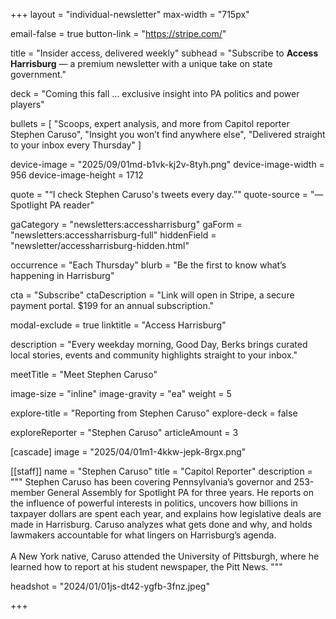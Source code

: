+++
layout = "individual-newsletter"
max-width = "715px"

email-false = true
button-link = "https://stripe.com/"

title = "Insider access, delivered weekly"
subhead = "Subscribe to **Access Harrisburg** — a premium newsletter with a unique take on state government."

deck = "Coming this fall … exclusive insight into PA politics and power players"

bullets = [
  "Scoops, expert analysis, and more from Capitol reporter Stephen Caruso",
  "Insight you won’t find anywhere else",
  "Delivered straight to your inbox every Thursday"
]

device-image = "2025/09/01md-b1vk-kj2v-8tyh.png"
device-image-width = 956
device-image-height = 1712

quote = "“I check Stephen Caruso's tweets every day.”"
quote-source = "— Spotlight PA reader"

gaCategory = "newsletters:accessharrisburg"
gaForm = "newsletters:accessharrisburg-full"
hiddenField = "newsletter/accessharrisburg-hidden.html"

occurrence = "Each Thursday"
blurb = "Be the first to know what’s happening in Harrisburg"

cta = "Subscribe"
ctaDescription = "Link will open in Stripe, a secure payment portal. $199 for an annual subscription."

modal-exclude = true
linktitle = "Access Harrisburg"

description = "Every weekday morning, Good Day, Berks brings curated local stories, events and community highlights straight to your inbox."

meetTitle = "Meet Stephen Caruso"

image-size = "inline"
image-gravity = "ea"
weight = 5 

explore-title = "Reporting from Stephen Caruso"
explore-deck = false

exploreReporter = "Stephen Caruso"
articleAmount = 3

[cascade]
image = "2025/04/01m1-4kkw-jepk-8rgx.png" 


[[staff]]
name = "Stephen Caruso"
title = "Capitol Reporter"
description = """
Stephen Caruso has been covering Pennsylvania’s governor and 253-member General Assembly for Spotlight PA for three years. He reports on the influence of powerful interests in politics, uncovers how billions in taxpayer dollars are spent each year, and explains how legislative deals are made in Harrisburg. Caruso analyzes what gets done and why, and holds lawmakers accountable for what lingers on Harrisburg’s agenda.<br><br>A New York native, Caruso attended the University of Pittsburgh, where he learned how to report at his student newspaper, the Pitt News.
"""

headshot = "2024/01/01js-dt42-ygfb-3fnz.jpeg"

+++

